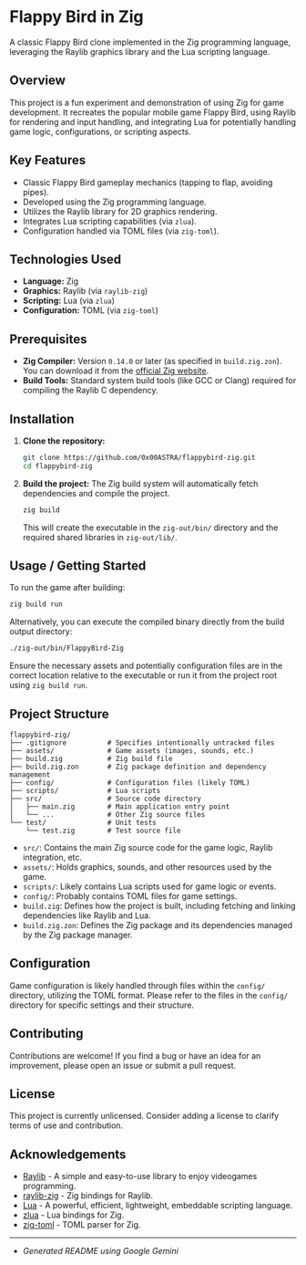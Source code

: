 # Flappy Bird in Zig

A classic Flappy Bird clone implemented in the Zig programming language, leveraging the Raylib graphics library and the Lua scripting language.

## Overview

This project is a fun experiment and demonstration of using Zig for game development. It recreates the popular mobile game Flappy Bird, using Raylib for rendering and input handling, and integrating Lua for potentially handling game logic, configurations, or scripting aspects.

## Key Features

*   Classic Flappy Bird gameplay mechanics (tapping to flap, avoiding pipes).
*   Developed using the Zig programming language.
*   Utilizes the Raylib library for 2D graphics rendering.
*   Integrates Lua scripting capabilities (via `zlua`).
*   Configuration handled via TOML files (via `zig-toml`).

## Technologies Used

*   **Language:** Zig
*   **Graphics:** Raylib (via `raylib-zig`)
*   **Scripting:** Lua (via `zlua`)
*   **Configuration:** TOML (via `zig-toml`)

## Prerequisites

*   **Zig Compiler:** Version `0.14.0` or later (as specified in `build.zig.zon`). You can download it from the [official Zig website](https://ziglang.org/download/).
*   **Build Tools:** Standard system build tools (like GCC or Clang) required for compiling the Raylib C dependency.

## Installation

1.  **Clone the repository:**
    ```bash
    git clone https://github.com/0x00ASTRA/flappybird-zig.git
    cd flappybird-zig
    ```

2.  **Build the project:**
    The Zig build system will automatically fetch dependencies and compile the project.
    ```bash
    zig build
    ```

    This will create the executable in the `zig-out/bin/` directory and the required shared libraries in `zig-out/lib/`.

## Usage / Getting Started

To run the game after building:

```bash
zig build run
```

Alternatively, you can execute the compiled binary directly from the build output directory:

```bash
./zig-out/bin/FlappyBird-Zig
```

Ensure the necessary assets and potentially configuration files are in the correct location relative to the executable or run it from the project root using `zig build run`.

## Project Structure

```
flappybird-zig/
├── .gitignore          # Specifies intentionally untracked files
├── assets/             # Game assets (images, sounds, etc.)
├── build.zig           # Zig build file
├── build.zig.zon       # Zig package definition and dependency management
├── config/             # Configuration files (likely TOML)
├── scripts/            # Lua scripts
├── src/                # Source code directory
│   ├── main.zig        # Main application entry point
│   └── ...             # Other Zig source files
└── test/               # Unit tests
    └── test.zig        # Test source file
```

*   `src/`: Contains the main Zig source code for the game logic, Raylib integration, etc.
*   `assets/`: Holds graphics, sounds, and other resources used by the game.
*   `scripts/`: Likely contains Lua scripts used for game logic or events.
*   `config/`: Probably contains TOML files for game settings.
*   `build.zig`: Defines how the project is built, including fetching and linking dependencies like Raylib and Lua.
*   `build.zig.zon`: Defines the Zig package and its dependencies managed by the Zig package manager.

## Configuration

Game configuration is likely handled through files within the `config/` directory, utilizing the TOML format. Please refer to the files in the `config/` directory for specific settings and their structure.

## Contributing

Contributions are welcome! If you find a bug or have an idea for an improvement, please open an issue or submit a pull request.

## License

This project is currently unlicensed. Consider adding a license to clarify terms of use and contribution.

## Acknowledgements

*   [Raylib](https://www.raylib.com/) - A simple and easy-to-use library to enjoy videogames programming.
*   [raylib-zig](https://github.com/raysan5/raylib-zig) - Zig bindings for Raylib.
*   [Lua](https://www.lua.org/) - A powerful, efficient, lightweight, embeddable scripting language.
*   [zlua](https://github.com/sumneko/zlua) - Lua bindings for Zig.
*   [zig-toml](https://github.com/0x00ASTRA/zig-toml) - TOML parser for Zig.

---

*   *Generated README using Google Gemini*
